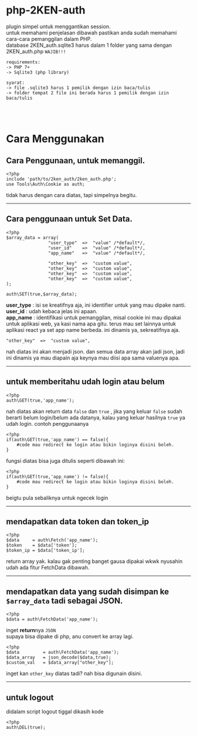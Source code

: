 # php-2KEN-auth
plugin simpel untuk menggantikan session.<br>
untuk memahami penjelasan dibawah pastikan anda sudah memahami cara-cara pemanggilan dalam PHP.<br>
database 2KEN_auth.sqlite3 harus dalam 1 folder yang sama dengan 2KEN_auth.php `WAJIB!!!`<br>
```
requirements:
-> PHP 7+
-> Sqlite3 (php library)

syarat:
-> file .sqlite3 harus 1 pemilik dengan izin baca/tulis
-> folder tempat 2 file ini berada harus 1 pemilik dengan izin baca/tulis
```
<br>
<br>

# Cara Menggunakan

## Cara Penggunaan, untuk memanggil.

```
<?php
include 'path/to/2ken_auth/2ken_auth.php';
use Tools\Auth\Cookie as auth;
```
tidak harus dengan cara diatas, tapi simpelnya begitu.
<br>
<hr>


## Cara penggunaan untuk Set Data.
```
<?php
$array_data = array(
                "user_type"  =>  "value" /*default*/,
                "user_id"    =>  "value" /*default*/,
                "app_name"   =>  "value" /*default*/,
                
                "other_key"  =>  "custom value",
                "other_key"  =>  "custom value",
                "other_key"  =>  "custom value",
                "other_key"  =>  "custom value",
);

auth\SET(true,$array_data);
```
**user_type** : isi se kreatifnya aja, ini identifier untuk yang mau dipake nanti.
<br>
**user_id** : udah kebaca jelas ini apaan.
<br>
**app_name** : identifikasi untuk pemanggilan, misal cookie ini mau dipakai untuk aplikasi web, ya kasi nama apa gitu. terus mau set lainnya untuk aplikasi react ya set app name berbeda. ini dinamis ya, sekreatifnya aja.
<br>
```
"other_key"  =>  "custom value",
```
nah diatas ini akan menjadi json. dan semua data array akan jadi json, jadi ini dinamis ya mau diapain aja keynya mau diisi apa sama valuenya apa.
<br>
<hr>

## untuk memberitahu udah login atau belum
```
<?php
auth\GET(true,'app_name');
```
nah diatas akan return data `false` dan `true` , jika yang keluar `false` sudah berarti belum login/belum ada datanya, kalau yang keluar hasilnya `true` ya udah login. contoh penggunaanya
```
<?php
if(auth\GET(true,'app_name') == false){
    #code mau redirect ke login atau bikin loginya disini boleh.
}
```
fungsi diatas bisa juga ditulis seperti dibawah ini:
```
<?php
if(auth\GET(true,'app_name') != false){
    #code mau redirect ke login atau bikin loginya disini boleh.
}

```

beigtu pula sebaliknya untuk ngecek login
<br>
<hr>

## mendapatkan data token dan token_ip
```
<?php
$data     = auth\Fetch('app_name');
$token    = $data['token'];
$token_ip = $data['token_ip'];
```
return array yak. kalau gak penting banget gausa dipakai wkwk nyusahin udah ada fitur FetchData dibawah.
<br>
<hr>

## mendapatkan data yang sudah disimpan ke `$array_data` tadi sebagai JSON.
```
<?php
$data = auth\FetchData('app_name');
```
inget **return**nya `JSON` <br>
supaya bisa dipake di php, anu convert ke array lagi.
```
<?php
$data         = auth\FetchData('app_name');
$data_array   = json_decode($data,true);
$custom_val   = $data_array["other_key"];
```
inget kan `other_key` diatas tadi? nah bisa digunain disini.
<br>
<hr>

## untuk logout
didalam script logout tiggal dikasih kode
```
<?php
auth\DEL(true);
```
